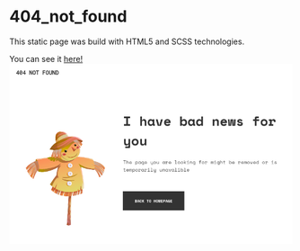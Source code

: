 # 404_not_found

This static page was build with HTML5 and SCSS technologies.

You can see it [here!](https://kenqefh.github.io/404_not_found/)
![Image small](description/image_large.png)
